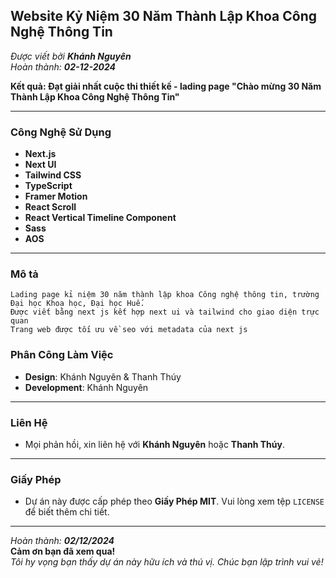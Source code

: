 ## Website Kỷ Niệm 30 Năm Thành Lập Khoa Công Nghệ Thông Tin

_Được viết bởi **Khánh Nguyên**_  
_Hoàn thành: **02-12-2024**_

**Kết quả: Đạt giải nhất cuộc thi thiết kế - lading page "Chào mừng 30 Năm Thành Lập Khoa Công Nghệ Thông Tin"**

---

### Công Nghệ Sử Dụng

- **Next.js**
- **Next UI**
- **Tailwind CSS**
- **TypeScript**
- **Framer Motion**
- **React Scroll**
- **React Vertical Timeline Component**
- **Sass**
- **AOS**

---

### Mô tả

    Lading page kỉ niệm 30 năm thành lập khoa Công nghệ thông tin, trường Đại học Khoa học, Đại học Huế.
    Được viết bằng next js kết hợp next ui và tailwind cho giao diện trực quan
    Trang web được tối ưu về seo với metadata của next js

### Phân Công Làm Việc

- **Design**: Khánh Nguyên & Thanh Thúy
- **Development**: Khánh Nguyên

---

### Liên Hệ

- Mọi phản hồi, xin liên hệ với **Khánh Nguyên** hoặc **Thanh Thúy**.

---

### Giấy Phép

- Dự án này được cấp phép theo **Giấy Phép MIT**. Vui lòng xem tệp `LICENSE` để biết thêm chi tiết.

---

_Hoàn thành: **02/12/2024**_  
**Cảm ơn bạn đã xem qua!**  
_Tôi hy vọng bạn thấy dự án này hữu ích và thú vị. Chúc bạn lập trình vui vẻ!_
